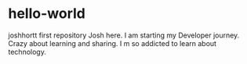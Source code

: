 # hello-world
joshhortt first repository
Josh here. I am starting my Developer journey. Crazy about learning and sharing.
I m so addicted to learn about technology.

